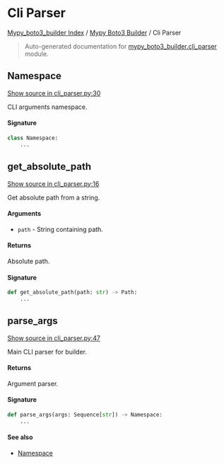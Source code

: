 # Cli Parser

[Mypy_boto3_builder Index](../README.md#mypy_boto3_builder-index) /
[Mypy Boto3 Builder](./index.md#mypy-boto3-builder) /
Cli Parser

> Auto-generated documentation for [mypy_boto3_builder.cli_parser](https://github.com/youtype/mypy_boto3_builder/blob/main/mypy_boto3_builder/cli_parser.py) module.

## Namespace

[Show source in cli_parser.py:30](https://github.com/youtype/mypy_boto3_builder/blob/main/mypy_boto3_builder/cli_parser.py#L30)

CLI arguments namespace.

#### Signature

```python
class Namespace:
    ...
```



## get_absolute_path

[Show source in cli_parser.py:16](https://github.com/youtype/mypy_boto3_builder/blob/main/mypy_boto3_builder/cli_parser.py#L16)

Get absolute path from a string.

#### Arguments

- `path` - String containing path.

#### Returns

Absolute path.

#### Signature

```python
def get_absolute_path(path: str) -> Path:
    ...
```



## parse_args

[Show source in cli_parser.py:47](https://github.com/youtype/mypy_boto3_builder/blob/main/mypy_boto3_builder/cli_parser.py#L47)

Main CLI parser for builder.

#### Returns

Argument parser.

#### Signature

```python
def parse_args(args: Sequence[str]) -> Namespace:
    ...
```

#### See also

- [Namespace](#namespace)
